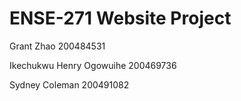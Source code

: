 # ENSE-271 Website Project
Grant Zhao
200484531

Ikechukwu Henry Ogowuihe
200469736

Sydney Coleman
200491082
